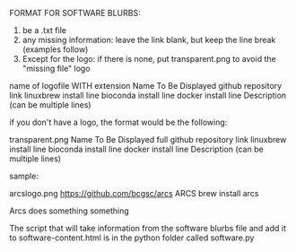 FORMAT FOR SOFTWARE BLURBS:

1. be a .txt file
2. any missing information: leave the link blank, but keep the line break (examples follow)
3. Except for the logo: if there is none, put transparent.png to avoid the "missing file" logo

name of logofile WITH extension 
Name To Be Displayed
github repository link
linuxbrew install line
bioconda install line
docker install line
Description (can be multiple lines)

if you don't have a logo, the format would be the following:

transparent.png
Name To Be Displayed
full github repository link
linuxbrew install line
bioconda install line
docker install line
Description (can be multiple lines)

sample:

arcslogo.png
https://github.com/bcgsc/arcs
ARCS
brew install arcs


Arcs does something something

The script that will take information from the software blurbs file and add it to software-content.html is in the python folder called software.py
